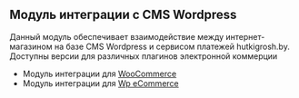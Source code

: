 ## Модуль интеграции с CMS Wordpress

Данный модуль обеспечивает взаимодействие между интернет-магазином на базе CMS Wordpress и сервисом платежей hutkigrosh.by. 
Доступны версии для различных плагинов электронной коммерции
  * Модуль интеграции для [WooCommerce](https://github.com/esasby/hgrosh/tree/master/CMS/Plugins/WordPress/Woocommerce)
  * Модуль интеграции для [Wp eCommerce](https://github.com/esasby/hgrosh/tree/master/CMS/Plugins/WordPress/WPecommerce)
